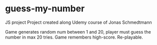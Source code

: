 # guess-my-number

JS project
Project created along Udemy course of Jonas Schmedtmann

Game generates random num between 1 and 20, player must guess the number in max 20 tries. 
Game remembers high-score. 
Re-playable. 
